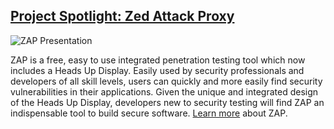 ## [Project Spotlight: Zed Attack Proxy](/www-project-zap/)
<a><img src="/assets/images/content/zap.jpg" alt="ZAP Presentation"></a>

ZAP is a free, easy to use integrated penetration testing tool which now includes a Heads Up Display. Easily used by security professionals and developers of all skill levels, users can quickly and more easily find security vulnerabilities in their applications. Given the unique and integrated design of the Heads Up Display, developers new to security testing will find ZAP an indispensable tool to build secure software. [Learn more](https://owasp.org/www-project-zap/) about ZAP.
